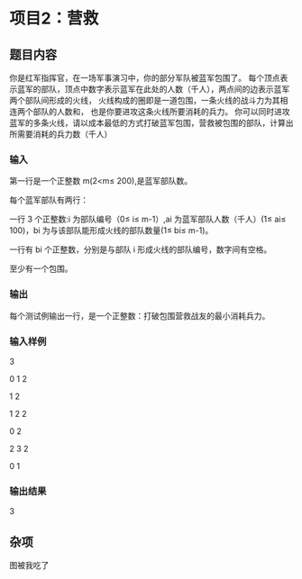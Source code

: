 # 项目2：营救

## 题目内容

你是红军指挥官，在一场军事演习中，你的部分军队被蓝军包围了。
每个顶点表示蓝军的部队，顶点中数字表示蓝军在此处的人数（千人），两点间的边表示蓝军两个部队间形成的火线，
火线构成的圈即是一道包围，一条火线的战斗力为其相连两个部队的人数和，
也是你要进攻这条火线所要消耗的兵力。
你可以同时进攻蓝军的多条火线，请以成本最低的方式打破蓝军包围，营救被包围的部队，计算出所需要消耗的兵力数（千人）

### 输入

第一行是一个正整数 m(2<m≤ 200),是蓝军部队数。

每个蓝军部队有两行：

一行 3 个正整数:i 为部队编号（0≤ i≤ m-1）,ai 为蓝军部队人数（千人）(1≤ ai≤ 100)，bi 为与该部队能形成火线的部队数量(1≤ bi≤ m-1)。

一行有 bi 个正整数，分别是与部队 i 形成火线的部队编号，数字间有空格。

至少有一个包围。

### 输出

每个测试例输出一行，是一个正整数：打破包围营救战友的最小消耗兵力。

### 输入样例

3 

0 1 2 

1 2 

1 2 2 

0 2 

2 3 2

0 1

### 输出结果

3

## 杂项

图被我吃了
